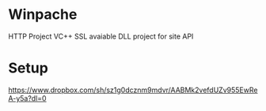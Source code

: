 # Winpache
 HTTP Project VC++
 SSL avaiable
 DLL project for site API

# Setup
https://www.dropbox.com/sh/sz1g0dcznm9mdvr/AABMk2vefdUZv955EwReA-y5a?dl=0
